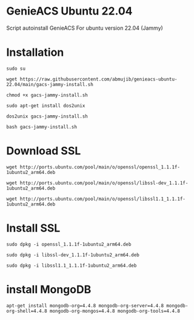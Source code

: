 # GenieACS Ubuntu 22.04
Script autoinstall GenieACS For ubuntu version 22.04 (Jammy)

# Installation
```
sudo su
```
```
wget https://raw.githubusercontent.com/abmujib/genieacs-ubuntu-22.04/main/gacs-jammy-install.sh
```
```
chmod +x gacs-jammy-install.sh
```
```
sudo apt-get install dos2unix
```
```
dos2unix gacs-jammy-install.sh
```
```
bash gacs-jammy-install.sh
```


# Download SSL
```wget http://ports.ubuntu.com/pool/main/o/openssl/openssl_1.1.1f-1ubuntu2_arm64.deb```

```wget http://ports.ubuntu.com/pool/main/o/openssl/libssl-dev_1.1.1f-1ubuntu2_arm64.deb```

```wget http://ports.ubuntu.com/pool/main/o/openssl/libssl1.1_1.1.1f-1ubuntu2_arm64.deb```

# Install SSL
```sudo dpkg -i openssl_1.1.1f-1ubuntu2_arm64.deb```

```sudo dpkg -i libssl-dev_1.1.1f-1ubuntu2_arm64.deb ```

```sudo dpkg -i libssl1.1_1.1.1f-1ubuntu2_arm64.deb```

# install MongoDB
```apt-get install mongodb-org=4.4.8 mongodb-org-server=4.4.8 mongodb-org-shell=4.4.8 mongodb-org-mongos=4.4.8 mongodb-org-tools=4.4.8```
